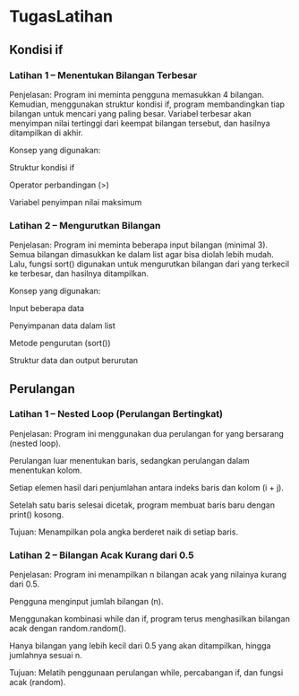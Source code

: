 # TugasLatihan

## Kondisi if
### Latihan 1 – Menentukan Bilangan Terbesar

Penjelasan: Program ini meminta pengguna memasukkan 4 bilangan.
Kemudian, menggunakan struktur kondisi if, program membandingkan tiap bilangan untuk mencari yang paling besar.
Variabel terbesar akan menyimpan nilai tertinggi dari keempat bilangan tersebut, dan hasilnya ditampilkan di akhir.

Konsep yang digunakan:

Struktur kondisi if

Operator perbandingan (>)

Variabel penyimpan nilai maksimum

### Latihan 2 – Mengurutkan Bilangan

Penjelasan: Program ini meminta beberapa input bilangan (minimal 3).
Semua bilangan dimasukkan ke dalam list agar bisa diolah lebih mudah.
Lalu, fungsi sort() digunakan untuk mengurutkan bilangan dari yang terkecil ke terbesar, dan hasilnya ditampilkan.

Konsep yang digunakan:

Input beberapa data

Penyimpanan data dalam list

Metode pengurutan (sort())

Struktur data dan output berurutan

## Perulangan
### Latihan 1 – Nested Loop (Perulangan Bertingkat)

Penjelasan:
Program ini menggunakan dua perulangan for yang bersarang (nested loop).

Perulangan luar menentukan baris, sedangkan perulangan dalam menentukan kolom.

Setiap elemen hasil dari penjumlahan antara indeks baris dan kolom (i + j).

Setelah satu baris selesai dicetak, program membuat baris baru dengan print() kosong.

Tujuan: Menampilkan pola angka berderet naik di setiap baris.

### Latihan 2 – Bilangan Acak Kurang dari 0.5

Penjelasan:
Program ini menampilkan n bilangan acak yang nilainya kurang dari 0.5.

Pengguna menginput jumlah bilangan (n).

Menggunakan kombinasi while dan if, program terus menghasilkan bilangan acak dengan random.random().

Hanya bilangan yang lebih kecil dari 0.5 yang akan ditampilkan, hingga jumlahnya sesuai n.

Tujuan: Melatih penggunaan perulangan while, percabangan if, dan fungsi acak (random).

